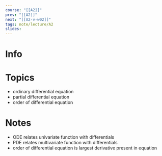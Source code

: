 ```yaml
---
course: "[[A2]]"
prev: "[[A2]]"
next: "[[A2-v-w02]]"
tags: note/lecture/A2
slides:
---
```



# Info


# Topics
- ordinary differential equation
- partial differential equation
- order of differential equation

# Notes
- ODE relates univariate function with differentials
- PDE relates multivariate function with differentials
- order of differential equation is largest derivative present in equation